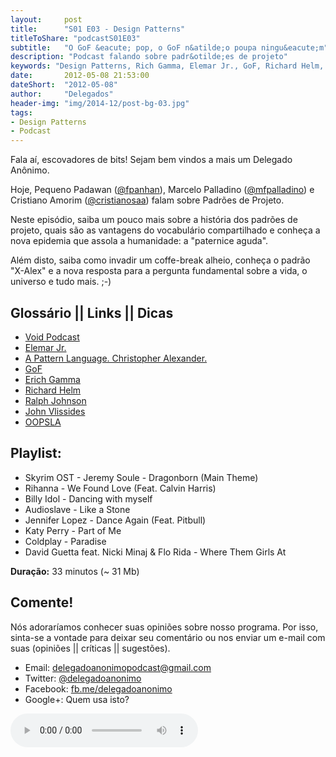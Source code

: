 ```yaml
---
layout:     post
title:      "S01 E03 - Design Patterns"
titleToShare: "podcastS01E03"
subtitle:   "O GoF &eacute; pop, o GoF n&atilde;o poupa ningu&eacute;m"
description: "Podcast falando sobre padr&otilde;es de projeto"
keywords: "Design Patterns, Rich Gamma, Elemar Jr., GoF, Richard Helm, John Vlissides, Ralph Johnson"
date:       2012-05-08 21:53:00
dateShort:  "2012-05-08"
author:     "Delegados"
header-img: "img/2014-12/post-bg-03.jpg"
tags:
- Design Patterns
- Podcast
---
```


<p>Fala a&iacute;, escovadores de bits! Sejam bem vindos a mais um Delegado An&ocirc;nimo.</p>
<p>Hoje, Pequeno Padawan (<a href="http://www.twitter.com/fpanhan">@fpanhan</a>), Marcelo Palladino (<a href="http://www.twitter.com/mfpalladino">@mfpalladino</a>) e Cristiano Amorim (<a href="http://www.twitter.com/cristianosaa">@cristianosaa</a>) falam sobre Padr&otilde;es de Projeto.</p>
<p>Neste epis&oacute;dio, saiba um pouco mais sobre a hist&oacute;ria dos padr&otilde;es de projeto, quais s&atilde;o as vantagens do vocabul&aacute;rio compartilhado e conhe&ccedil;a a nova epidemia que assola a humanidade: a &quot;paternice aguda&quot;.</p>
<p>Al&eacute;m disto, saiba como invadir um coffe-break alheio, conhe&ccedil;a o padr&atilde;o &quot;X-Alex&quot; e a nova resposta para a pergunta fundamental sobre a vida, o universo e tudo mais. ;-)</p>
<h2 class="section-heading">Gloss&aacute;rio || Links || Dicas</h2>
<ul>
    <li>
        <a href="http://voidpodcast.com/" target="_blank">Void Podcast</a>
    </li>
    <li>
        <a href="http://elemarjr.net/" target="_blank">Elemar Jr.</a>
    </li>
    <li>
        <a href="http://www.patternlanguage.com/" target="_blank">A Pattern Language. Christopher Alexander.</a>
    </li>
    <li>
        <a href="http://en.wikipedia.org/wiki/Design_Patterns" target="_blank">GoF</a>
    </li>
    <li>
        <a href="http://en.wikipedia.org/wiki/Erich_Gamma" target="_blank">Erich Gamma</a>
    </li>
    <li>
        <a href="http://c2.com/cgi/wiki?RichardHelm" target="_blank">Richard Helm</a>
    </li>
    <li>
        <a href="http://en.wikipedia.org/wiki/Ralph_Johnson_%28computer_scientist%29" target="_blank">Ralph Johnson</a>
    </li>
    <li>
        <a href="http://en.wikipedia.org/wiki/John_Vlissides" target="_blank">John Vlissides</a>
    </li>
    <li>
        <a href="http://en.wikipedia.org/wiki/OOPSLA" target="_blank">OOPSLA</a>
    </li>
</ul>
<h2 class="section-heading">Playlist:</h2>
<ul>
    <li>Skyrim OST - Jeremy Soule - Dragonborn (Main Theme)</li>
    <li>Rihanna - We Found Love (Feat. Calvin Harris)</li>
    <li>Billy Idol - Dancing with myself</li>
    <li>Audioslave - Like a Stone</li>
    <li>Jennifer Lopez - Dance Again (Feat. Pitbull)</li>
    <li>Katy Perry - Part of Me</li>
    <li>Coldplay - Paradise</li>
    <li>David Guetta feat. Nicki Minaj &amp; Flo Rida - Where Them Girls At</li>
</ul>

<p><strong>Dura&ccedil;&atilde;o:</strong> 33 minutos (~ 31 Mb)</p>

<h2 class="section-heading">Comente!</h2>
<p>
    N&oacute;s adorar&iacute;amos conhecer suas opini&otilde;es sobre nosso programa. Por isso, sinta-se a vontade para deixar seu coment&aacute;rio ou nos enviar um e-mail com suas (opini&otilde;es || cr&iacute;ticas || sugest&otilde;es).
</p>
<ul>
    <li>Email: <a href="mailto:delegadoanonimopodcast@gmail.com">delegadoanonimopodcast@gmail.com</a></li>
    <li>Twitter: <a href="http://www.twitter.com/delegadoanonimo">@delegadoanonimo</a></li>
    <li>Facebook: <a href="http://www.facebook.com/delegadoanonimo">fb.me/delegadoanonimo</a></li>
    <li>Google+: Quem usa isto?</li>
</ul>
<p>
    <audio controls>
        <source src="http://media.blubrry.com/delegadoanonimo/www.archive.org/download/S01E03-PadresDeProjeto/03DelegadoAnonimoS01E03-DesignPatterns.mp3" type="audio/mpeg">
        Aparentemente seu browser n&atilde;o suporta &aacute;udio.
    </audio>
</p>
